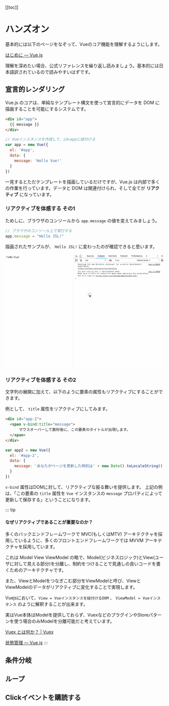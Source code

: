 [[toc]]

# ハンズオン

基本的には以下のページをなぞって、Vueのコア機能を理解するようにします。

[はじめに — Vue\.js](https://jp.vuejs.org/v2/guide/index.html)

理解を深めたい場合、公式リファレンスを繰り返し読みましょう。基本的には日本語訳されているので読みやすいはずです。

## 宣言的レンダリング

Vue.js のコアは、単純なテンプレート構文を使って宣言的にデータを DOM に描画することを可能にするシステムです。

```html
<div id="app">
  {{ message }}
</div>
```

```js
// Vueインスタンスを作成して、id=appに紐付ける
var app = new Vue({
  el: '#app',
  data: {
    message: 'Hello Vue!'
  }
})
```

一見するとただテンプレートを描画しているだけですが、Vue.js は内部で多くの作業を行っています。データと DOM は関連付けられ、そして全てが **リアクティブ** になっています。

### リアクティブを体感する その1

ためしに、ブラウザのコンソールから `app.message` の値を変えてみましょう。

```js
// ブラウザのコンソール上で実行する
app.message = "Hello JSL!"
```

描画されたサンプルが、 `Hello JSL!` に変わったのが確認できると思います。

![エビフライトライアングル](./01.gif)

### リアクティブを体感する その2

文字列の展開に加えて、以下のように要素の属性もリアクティブにすることができます。

例として、 `title` 属性をリアクティブにしてみます。

```html
<div id="app-2">
  <span v-bind:title="message">
      マウスオーバーして数秒後に、この要素のタイトルが出現します。
  </span>
</div>
```

```js
var app2 = new Vue({
  el: '#app-2',
  data: {
    message: 'あなたがページを更新した時刻は' + new Date().toLocaleString()
  }
})
```

`v-bind` 属性はDOMに対して、リアクティブな振る舞いを提供します。
上記の例は、「この要素の `title` 属性を `Vue` インスタンスの `message` プロパティによって更新して保存する」ということになります。

::: tip

#### なぜリアクティブであることが重要なのか？

多くのバックエンドフレームワークで MVC(もしくはMTV) アーキテクチャを採用しているように、多くのフロントエンドフレームワークでは MVVM アーキテクチャを採用しています。

これは Model View ViewModel の略で、Model(ビジネスロジック)とView(ユーザに対して見える部分)を分離し、制約をつけることで見通しの良いコードを書くためのアーキテクチャです。

また、ViewとModelをつなぎこむ部分をViewModelと呼び、ViewとViewModelのデータがリアクティブに変化することで実現します。

Vuejsにおいて、`View = Vueインスタンスを紐付けるDOM` 、 `ViewModel = Vueインスタンス` のように解釈することが出来ます。

実はVue本体はModelを提供しておらず、VuexなどのプラグインやStoreパターンを使う場合のみModelを分離可能だと考えています。

[Vuex とは何か？ \| Vuex](https://vuex.vuejs.org/ja/)

[状態管理 — Vue\.js](https://jp.vuejs.org/v2/guide/state-management.html#%E3%82%B7%E3%83%B3%E3%83%97%E3%83%AB%E3%81%AA%E7%8A%B6%E6%85%8B%E7%AE%A1%E7%90%86%E3%82%92%E3%82%BC%E3%83%AD%E3%81%8B%E3%82%89%E4%BD%9C%E3%82%8B)
:::

## 条件分岐

## ループ

## Clickイベントを購読する


